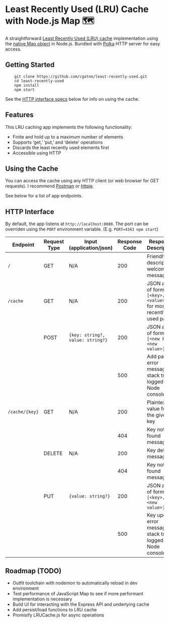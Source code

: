 # Least Recently Used (LRU) Cache with Node.js Map 🗺️

A straightforward [Least Recently Used (LRU) cache](<https://en.wikipedia.org/wiki/Cache_replacement_policies#Least_Recently_Used_(LRU)>) implementation using the [native Map object](https://developer.mozilla.org/en-US/docs/Web/JavaScript/Reference/Global_Objects/Map) in Node.js. Bundled with [Polka](https://github.com/lukeed/polka) HTTP server for easy access.

## Getting Started

        git clone https://github.com/cgatno/least-recently-used.git
        cd least-recently-used
        npm install
        npm start

See the [HTTP interface specs](#http-interface) below for info on using the cache.

## Features

This LRU caching app implements the following functionality:

* Finite and hold up to a maximum number of elements
* Supports ‘get,’ ‘put,’ and ‘delete' operations
* Discards the least recently used elements first
* Accessible using HTTP

## Using the Cache

You can access the cache using any HTTP client (or web browser for GET requests). I recommend [Postman](https://www.getpostman.com/) or [httpie](https://httpie.org/).

See below for a list of app endpoints.

## HTTP Interface

By default, the app listens at `http://localhost:8080`. The port can be overriden using the `PORT` environment variable. (E.g. `PORT=4343 npm start`)

| Endpoint       | Request Type | Input (application/json)         | Response Code | Response Description                                               |
| -------------- | ------------ | -------------------------------- | ------------- | ------------------------------------------------------------------ |
| `/`            | GET          | N/A                              | 200           | Friendly, descriptive welcome message 😊                           |
| `/cache`       | GET          | N/A                              | 200           | JSON array of form `[<key>, <value>]` for most recently used pair. |
|                | POST         | `{key: string?, value: string?}` | 200           | JSON array of form `[<new key>, <new value>]`                      |
|                |              |                                  | 500           | Add pair error message - stack trace logged to Node console        |
| `/cache/{key}` | GET          | N/A                              | 200           | Plaintext value for the given key                                  |
|                |              |                                  | 404           | Key not found message                                              |
|                | DELETE       | N/A                              | 200           | Key deleted message                                                |
|                |              |                                  | 404           | Key not found message                                              |
|                | PUT          | `{value: string?}`               | 200           | JSON array of form `[<key>, <new value>]`                          |
|                |              |                                  | 500           | Key update error message - stack trace logged to Node console      |

## Roadmap (TODO)

* Outfit toolchain with nodemon to automatically reload in dev environment
* Test performance of JavaScript Map to see if more performant implementation is necessary
* Build UI for interacting with the Express API and underlying cache
* Add persist/load functions to LRU cache
* Promisify LRUCache.js for async operations
